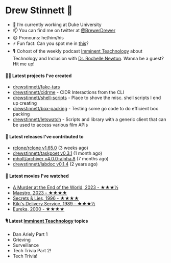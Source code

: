 
# Drew Stinnett 👋

- 🔭 I’m currently working at Duke University
- 📫 You can find me on twitter at [@BrewerDrewer](https://twitter.com/BrewerDrewer)
- 😄 Pronouns: he/him/his
- ⚡ Fun fact: Can you spot me in [this](https://www.youtube.com/watch?v=oL9WnB0qHBA)?
- 🎙 Cohost of the weekly podcast [Imminent Teachnology](https://podcast.imminentteachnology.com/) about Technology and Inclusion with [Dr. Rochelle Newton](https://www.linkedin.com/in/drrochellenewton/). Wanna be a guest? Hit me up!

#### 👨‍💻 Latest projects I've created
- [drewstinnett/fake-tars](https://github.com/drewstinnett/fake-tars)
- [drewstinnett/cidrme](https://github.com/drewstinnett/cidrme) - CIDR Interactions from the CLI
- [drewstinnett/shell-scripts](https://github.com/drewstinnett/shell-scripts) - Place to shove the misc. shell scripts I end up creating
- [drewstinnett/box-packing](https://github.com/drewstinnett/box-packing) - Testing some go code to do efficient box packing
- [drewstinnett/letswatch](https://github.com/drewstinnett/letswatch) - Scripts and library with a generic client that can be used to access various film APIs

#### 🚀 Latest releases I've contributed to
- [rclone/rclone v1.65.0](https://github.com/rclone/rclone/releases/tag/v1.65.0) (3 weeks ago)
- [drewstinnett/taskpoet v0.3.1](https://github.com/drewstinnett/taskpoet/releases/tag/v0.3.1) (1 month ago)
- [mholt/archiver v4.0.0-alpha.8](https://github.com/mholt/archiver/releases/tag/v4.0.0-alpha.8) (7 months ago)
- [drewstinnett/labdoc v0.1.4](https://github.com/drewstinnett/labdoc/releases/tag/v0.1.4) (2 years ago)

#### 🍿 Latest movies I've watched
- [A Murder at the End of the World, 2023 - ★★★½](https://letterboxd.com/mondodrew/film/a-murder-at-the-end-of-the-world/)
- [Maestro, 2023 - ★★★★](https://letterboxd.com/mondodrew/film/maestro-2023/)
- [Secrets &amp; Lies, 1996 - ★★★★](https://letterboxd.com/mondodrew/film/secrets-lies/)
- [Kiki&#39;s Delivery Service, 1989 - ★★★½](https://letterboxd.com/mondodrew/film/kikis-delivery-service/)
- [Eureka, 2000 - ★★★★](https://letterboxd.com/mondodrew/film/eureka-2000/)

#### 🎙 Latest [Imminent Teachnology](https://podcast.imminentteachnology.com/) topics
- Dan Ariely Part 1
- Grieving
- Surveillance
- Tech Trivia Part 2!
- Tech Trivia!
